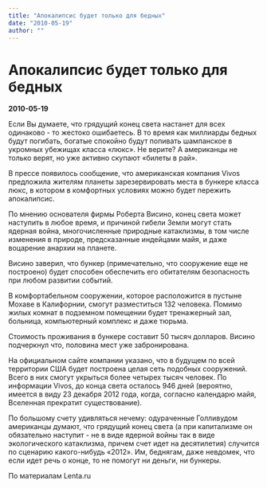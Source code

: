 ```yaml
---
title: "Апокалипсис будет только для бедных"
date: "2010-05-19"
author: ""
---
```


# Апокалипсис будет только для бедных

**2010-05-19** 

Если Вы думаете, что грядущий конец света настанет для всех одинаково - то жестоко ошибаетесь. В то время как миллиарды бедных будут погибать, богатые спокойно будут попивать шампанское в укромных убежищах класса «люкс». Не верите? А американцы не только верят, но уже активно скупают «билеты в рай».

В прессе появилось сообщение, что американская компания Vivos предложила жителям планеты зарезервировать места в бункере класса люкс, в котором в комфортных условиях можно будет пережить апокалипсис.

По мнению основателя фирмы Роберта Висино, конец света может наступить в любое время, и причиной гибели Земли могут стать ядерная война, многочисленные природные катаклизмы, в том числе изменения в природе, предсказанные индейцами майя, и даже воцарение анархии на планете.

Висино заверил, что бункер (примечательно, что сооружение еще не построено) будет способен обеспечить его обитателям безопасность при любом развитии событий.

В комфортабельном сооружении, которое расположится в пустыне Мохаве в Калифорнии, смогут разместиться 132 человека. Помимо жилых комнат в подземном помещении будет тренажерный зал, больница, компьютерный комплекс и даже тюрьма.

Стоимость проживания в бункере составит 50 тысяч долларов. Висино подчеркнул что, половина мест уже забронирована.

На официальном сайте компании указано, что в будущем по всей территории США будет построена целая сеть подобных сооружений. Всего в них смогут укрыться более четырех тысяч человек. По информации Vivos, до конца света осталось 946 дней (вероятно, имеется в виду 23 декабря 2012 года, когда, согласно календарю майя, Вселенная прекратит существование).

По большому счету удивляться нечему: одураченные Голливудом американцы думают, что грядущий конец света (а при капитализме он обязательно наступит - не в виде ядерной войны так в виде экологического катаклизма, причем счет идет на десятилетия) случится по сценарию какого-нибудь «2012». Им, беднягам, даже невдомек, что если идет речь о конце, то не помогут ни деньги, ни бункеры.

По материалам Lenta.ru